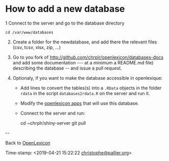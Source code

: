 # How to add a new database #

1 Connect to the server and go to the database directory 

    cd /var/www/databases

2. Create a folder for the newdatabase, and  add there the relevant files (csv, tcsv, xlsx, zip, ...)

3. Go to you fork of <http://github.com/chrplr/openlexicon/databases-docs> and add some documentation --- at a minimum a README.md file) describing the database -- and issue a pull request.

4. Optionaly, if you want to make the database accessible in openlexique:
   * Add lines to convert the tables(s) into a `.RData` objects in the folder
     `rdata` in the script `databases2rdata.R` on the server and run it.
   * Modify the [openlexicon apps](http://github.com/chrplr/openlexicon/apps) that will use this database.
   * Connect to the server and run: 
   
       cd ~chrplr/shiny-server
       git pull

--

Back to [OpenLexicon](https://chrplr.github.com/openlexicon)

Time-stamp: <2019-04-21 15:22:22 christophe@pallier.org>

